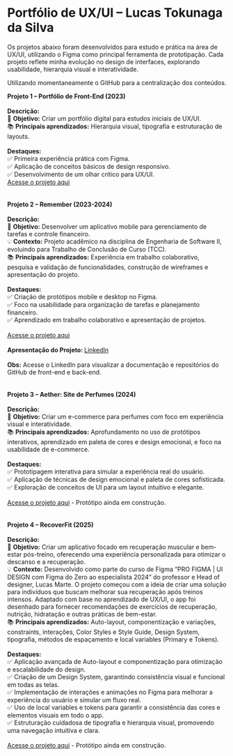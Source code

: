 # Portfólio de UX/UI – Lucas Tokunaga da Silva

Os projetos abaixo foram desenvolvidos para estudo e prática na área de UX/UI, utilizando o Figma como principal ferramenta de prototipação. Cada projeto reflete minha evolução no design de interfaces, explorando usabilidade, hierarquia visual e interatividade.

Utilizando momentaneamente o GitHub para a centralização dos conteúdos.

<b> Projeto 1 – Portfólio de Front-End (2023) </b>
<br>
<br>
<b>Descrição:</b> <br>
📌  <b>Objetivo:</b> Criar um portfólio digital para estudos iniciais de UX/UI.<br>
📚  <b>Principais aprendizados:</b> Hierarquia visual, tipografia e estruturação de layouts.<br><br>
 <b>Destaques:</b><br>
✅ Primeira experiência prática com Figma.<br>
✅ Aplicação de conceitos básicos de design responsivo.<br>
✅ Desenvolvimento de um olhar crítico para UX/UI.<br>
<a href="https://www.figma.com/design/mUMM6dHz6tk76JA2b63jE8/Portf%C3%B3lio---Prog.-WEB?node-id=0-1&node-type=canvas&t=qM012Bv48LkhIhZU-0">Acesse o projeto aqui</a>
<br>
<br>
<br>
<b>Projeto 2 – Remember (2023-2024)</b>
<br>
<br>
<b>Descrição:</b> <br>
📌 <b>Objetivo:</b> Desenvolver um aplicativo mobile para gerenciamento de tarefas e controle financeiro.<br>
💡 <b>Contexto:</b> Projeto acadêmico na disciplina de Engenharia de Software II, evoluindo para Trabalho de Conclusão de Curso (TCC).<br>
📚 <b>Principais aprendizados:</b> Experiência em trabalho colaborativo, pesquisa e validação de funcionalidades, construção de wireframes e apresentação do projeto.<br><br>
<b>Destaques: </b><br>
✅ Criação de protótipos mobile e desktop no Figma.<br>
✅ Foco na usabilidade para organização de tarefas e planejamento financeiro.<br>
✅ Aprendizado em trabalho colaborativo e apresentação de projetos.<br>
<br>
<a href="https://www.figma.com/design/He72ByRurlefPL3lE00mJC/Fatec-Remember-(Atualizado)?node-id=1040-20&node-type=canvas&t=MmY1HVHm7BoHlAfh-0">Acesse o projeto aqui</a>
<br><br>
 <b>Apresentação do Projeto: </b> <a href="https://www.linkedin.com/posts/bianca-melar%C3%A9-ba1a89241_hoje-compartilho-com-voc%C3%AAs-o-projeto-que-ugcPost-7261768254614892544-98_E?utm_source=share&utm_medium=member_desktop">LinkedIn</a><br><br>
 <b>Obs:</b> Acesse o LinkedIn para visualizar a documentação e repositórios do GitHub de front-end e back-end.
<br>
<br>
<br>
<b>Projeto 3 – Aether: Site de Perfumes (2024)</b>
<br>
<br>
<b>Descrição:</b> <br>
📌  <b>Objetivo:</b> Criar um e-commerce para perfumes com foco em experiência visual e interatividade. <br>
📚  <b>Principais aprendizados:</b> Aprofundamento no uso de protótipos interativos, aprendizado em paleta de cores e design emocional, e foco na usabilidade de e-commerce. <br><br>
 <b>Destaques:</b><br>
✅ Prototipagem interativa para simular a experiência real do usuário.<br>
✅ Aplicação de técnicas de design emocional e paleta de cores sofisticada.<br>
✅ Exploração de conceitos de UI para um layout intuitivo e elegante.<br>
<br>
<a href="https://www.figma.com/design/GhjKh71KfZ38sKPjwUOrvV/Aether?t=qM012Bv48LkhIhZU-0">Acesse o projeto aqui</a> - Protótipo ainda em construção.
<br>
<br>
<br>
<b>Projeto 4 – RecoverFit (2025)</b>
<br>
<br>
<b>Descrição:</b> <br>
📌  <b>Objetivo:</b> Criar um aplicativo focado em recuperação muscular e bem-estar pós-treino, oferecendo uma experiência personalizada para otimizar o descanso e a recuperação.
<br>
💡  <b>Contexto:</b> Desenvolvido como parte do curso de Figma “PRO FIGMA | UI DESIGN com Figma do Zero ao especialista 2024” do professor e Head of designer, Lucas Marte. O projeto começou com a ideia de criar uma solução para indivíduos que buscam melhorar sua recuperação após treinos intensos. Adaptado com base no aprendizado de UX/UI, o app foi desenhado para fornecer recomendações de exercícios de recuperação, nutrição, hidratação e outras práticas de bem-estar.
<br>
📚  <b>Principais aprendizados:</b> Auto-layout, componentização e variações, constraints, interações, Color Styles e Style Guide, Design System, tipografia, métodos de espaçamento e
local variables (Primary e Tokens).
<br><br>
 <b>Destaques:</b><br>
✅ Aplicação avançada de Auto-layout e componentização para otimização e escalabilidade do design.<br>
✅ Criação de um Design System, garantindo consistência visual e funcional em todas as telas.<br>
✅ Implementação de interações e animações no Figma para melhorar a experiência do usuário e simular um fluxo real.<br>
✅ Uso de local variables e tokens para garantir a consistência das cores e elementos visuais em todo o app.<br>
✅ Estruturação cuidadosa de tipografia e hierarquia visual, promovendo uma navegação intuitiva e clara.<br>
<br>
<a href="https://www.figma.com/design/MjRtScQHxzK8uDk74wellz/RecoverFit?node-id=0-1&p=f&t=TCf2cmW4oU1RDaAN-0">Acesse o projeto aqui</a> - Protótipo ainda em construção.

